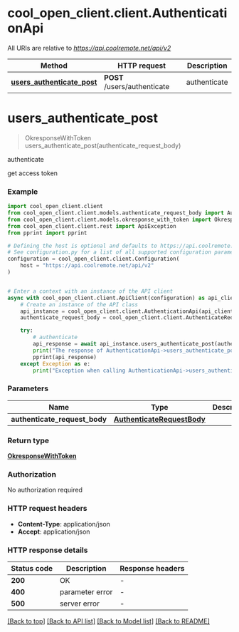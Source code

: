 # cool_open_client.client.AuthenticationApi

All URIs are relative to *https://api.coolremote.net/api/v2*

Method | HTTP request | Description
------------- | ------------- | -------------
[**users_authenticate_post**](AuthenticationApi.md#users_authenticate_post) | **POST** /users/authenticate | authenticate


# **users_authenticate_post**
> OkresponseWithToken users_authenticate_post(authenticate_request_body)

authenticate

get access token

### Example


```python
import cool_open_client.client
from cool_open_client.client.models.authenticate_request_body import AuthenticateRequestBody
from cool_open_client.client.models.okresponse_with_token import OkresponseWithToken
from cool_open_client.client.rest import ApiException
from pprint import pprint

# Defining the host is optional and defaults to https://api.coolremote.net/api/v2
# See configuration.py for a list of all supported configuration parameters.
configuration = cool_open_client.client.Configuration(
    host = "https://api.coolremote.net/api/v2"
)


# Enter a context with an instance of the API client
async with cool_open_client.client.ApiClient(configuration) as api_client:
    # Create an instance of the API class
    api_instance = cool_open_client.client.AuthenticationApi(api_client)
    authenticate_request_body = cool_open_client.client.AuthenticateRequestBody() # AuthenticateRequestBody | 

    try:
        # authenticate
        api_response = await api_instance.users_authenticate_post(authenticate_request_body)
        print("The response of AuthenticationApi->users_authenticate_post:\n")
        pprint(api_response)
    except Exception as e:
        print("Exception when calling AuthenticationApi->users_authenticate_post: %s\n" % e)
```



### Parameters


Name | Type | Description  | Notes
------------- | ------------- | ------------- | -------------
 **authenticate_request_body** | [**AuthenticateRequestBody**](AuthenticateRequestBody.md)|  | 

### Return type

[**OkresponseWithToken**](OkresponseWithToken.md)

### Authorization

No authorization required

### HTTP request headers

 - **Content-Type**: application/json
 - **Accept**: application/json

### HTTP response details

| Status code | Description | Response headers |
|-------------|-------------|------------------|
**200** | OK |  -  |
**400** | parameter error |  -  |
**500** | server error |  -  |

[[Back to top]](#) [[Back to API list]](../README.md#documentation-for-api-endpoints) [[Back to Model list]](../README.md#documentation-for-models) [[Back to README]](../README.md)

